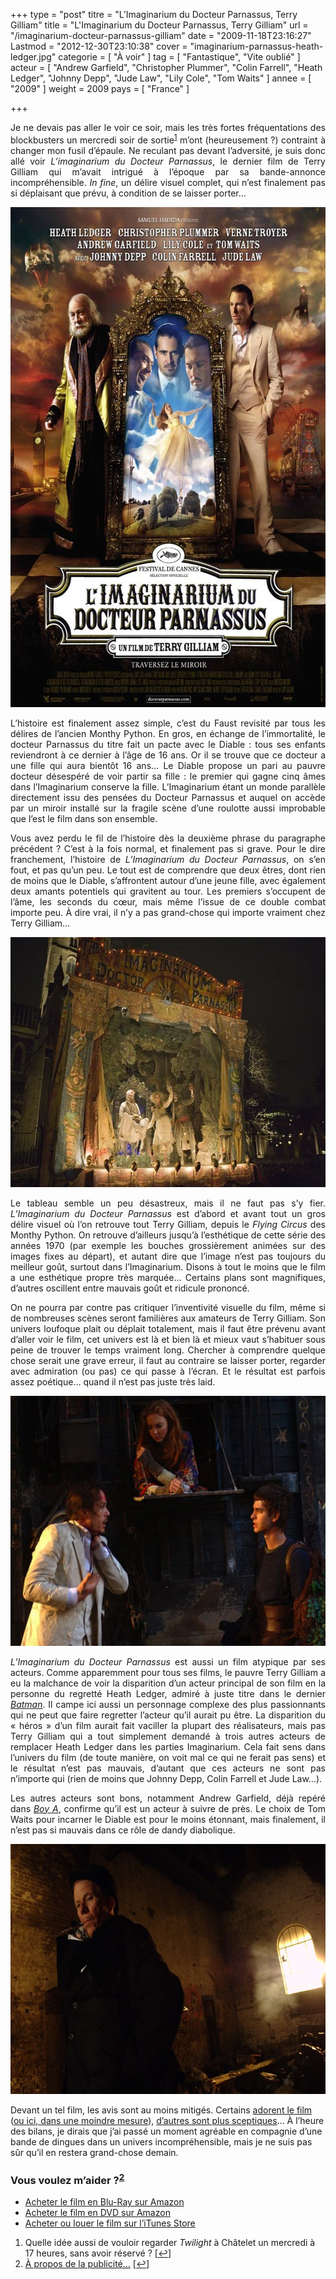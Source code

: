 +++
type = "post"
titre = "L&rsquo;Imaginarium du Docteur Parnassus, Terry Gilliam"
title = "L'Imaginarium du Docteur Parnassus, Terry Gilliam"
url = "/imaginarium-docteur-parnassus-gilliam"
date = "2009-11-18T23:16:27"
Lastmod = "2012-12-30T23:10:38"
cover = "imaginarium-parnassus-heath-ledger.jpg"
categorie = [ "À voir" ]
tag = [ "Fantastique", "Vite oublié" ]
acteur = [ "Andrew Garfield", "Christopher Plummer", "Colin Farrell", "Heath Ledger", "Johnny Depp", "Jude Law", "Lily Cole", "Tom Waits" ]
annee = [ "2009" ]
weight = 2009
pays = [ "France" ]

+++

<p style="text-align: justify; ">Je ne devais pas aller le voir ce soir, mais les très fortes fréquentations des blockbusters un mercredi soir de sortie<sup><a href="#footnote_0_2088" id="identifier_0_2088" class="footnote-link footnote-identifier-link" title="Quelle id&eacute;e aussi de vouloir regarder Twilight &agrave; Ch&acirc;telet un mercredi &agrave; 17 heures, sans avoir r&eacute;serv&eacute; ?">1</a></sup> m&rsquo;ont (heureusement ?) contraint à changer mon fusil d&rsquo;épaule. Ne reculant pas devant l&rsquo;adversité, je suis donc allé voir <em>L&rsquo;imaginarium du Docteur Parnassus</em>, le dernier film de Terry Gilliam qui m&rsquo;avait intrigué à l&rsquo;époque par sa bande-annonce incompréhensible. <em>In fine</em>, un délire visuel complet, qui n&rsquo;est finalement pas si déplaisant que prévu, à condition de se laisser porter&#8230;</p>
<div style="text-align:center;"><a href="http://www.allocine.fr/film/fichefilm_gen_cfilm=131723.html"><img class="aligncenter" src="imaginarium-docteur-parnassus-1.jpg" border="0" alt="imaginarium-docteur-parnassus-1.jpg" width="600" height="800" /></a></div>
<p style="text-align: justify; ">L&rsquo;histoire est finalement assez simple, c&rsquo;est du Faust revisité par tous les délires de l&rsquo;ancien Monthy Python. En gros, en échange de l&rsquo;immortalité, le docteur Parnassus du titre fait un pacte avec le Diable : tous ses enfants reviendront à ce dernier à l&rsquo;âge de 16 ans. Or il se trouve que ce docteur a une fille qui aura bientôt 16 ans&#8230; Le Diable propose un pari au pauvre docteur désespéré de voir partir sa fille : le premier qui gagne cinq âmes dans l&rsquo;Imaginarium conserve la fille. L&rsquo;Imaginarium étant un monde parallèle directement issu des pensées du Docteur Parnassus et auquel on accède par un miroir installé sur la fragile scène d&rsquo;une roulotte aussi improbable que l&rsquo;est le film dans son ensemble.</p>
<p style="text-align: justify; ">Vous avez perdu le fil de l&rsquo;histoire dès la deuxième phrase du paragraphe précédent ? C&rsquo;est à la fois normal, et finalement pas si grave. Pour le dire franchement, l&rsquo;histoire de <em>L&rsquo;Imaginarium du Docteur Parnassus</em>, on s&rsquo;en fout, et pas qu&rsquo;un peu. Le tout est de comprendre que deux êtres, dont rien de moins que le Diable, s&rsquo;affrontent autour d&rsquo;une jeune fille, avec également deux amants potentiels qui gravitent au tour. Les premiers s&rsquo;occupent de l&rsquo;âme, les seconds du cœur, mais même l&rsquo;issue de ce double combat importe peu. À dire vrai, il n&rsquo;y a pas grand-chose qui importe vraiment chez Terry Gilliam&#8230;</p>
<div style="text-align:center;"><img class="aligncenter" src="imaginarium-du-docteur-parnassus.jpg" border="0" alt="imaginarium-du-docteur-parnassus.jpg" width="600" height="400" /></div>
<p style="text-align: justify; ">Le tableau semble un peu désastreux, mais il ne faut pas s&rsquo;y fier. <em>L&rsquo;Imaginarium du Docteur Parnassus</em> est d&rsquo;abord et avant tout un gros délire visuel où l&rsquo;on retrouve tout Terry Gilliam, depuis le <em>Flying Circus</em> des Monthy Python. On retrouve d&rsquo;ailleurs jusqu&rsquo;à l&rsquo;esthétique de cette série des années 1970 (par exemple les bouches grossièrement animées sur des images fixes au départ), et autant dire que l&rsquo;image n&rsquo;est pas toujours du meilleur goût, surtout dans l&rsquo;Imaginarium. Disons à tout le moins que le film a une esthétique propre très marquée&#8230; Certains plans sont magnifiques, d&rsquo;autres oscillent entre mauvais goût et ridicule prononcé.</p>
<p style="text-align: justify; ">On ne pourra par contre pas critiquer l&rsquo;inventivité visuelle du film, même si de nombreuses scènes seront familières aux amateurs de Terry Gilliam. Son univers loufoque plait ou déplait totalement, mais il faut être prévenu avant d&rsquo;aller voir le film, cet univers est là et bien là et mieux vaut s&rsquo;habituer sous peine de trouver le temps vraiment long. Chercher à comprendre quelque chose serait une grave erreur, il faut au contraire se laisser porter, regarder avec admiration (ou pas) ce qui passe à l&rsquo;écran. Et le résultat est parfois assez poétique&#8230; quand il n&rsquo;est pas juste très laid.</p>
<div style="text-align:center;"><img class="aligncenter" src="imaginarium-docteur-parnassus-gilliam.jpg" border="0" alt="imaginarium-docteur-parnassus-gilliam.jpg" width="600" height="400" /></div>
<p style="text-align: justify; "><em>L&rsquo;Imaginarium du Docteur Parnassus</em> est aussi un film atypique par ses acteurs. Comme apparemment pour tous ses films, le pauvre Terry Gilliam a eu la malchance de voir la disparition d&rsquo;un acteur principal de son film en la personne du regretté Heath Ledger, admiré à juste titre dans le dernier <em><a href="http://nicolasfurno.com/wordpress/2008/08/04/the-dark-night/">Batman</a></em>. Il campe ici aussi un personnage complexe des plus passionnants qui ne peut que faire regretter l&rsquo;acteur qu&rsquo;il aurait pu être. La disparition du &laquo;&nbsp;héros&nbsp;&raquo; d&rsquo;un film aurait fait vaciller la plupart des réalisateurs, mais pas Terry Gilliam qui a tout simplement demandé à trois autres acteurs de remplacer Heath Ledger dans les parties Imaginarium. Cela fait sens dans l&rsquo;univers du film (de toute manière, on voit mal ce qui ne ferait pas sens) et le résultat n’est pas mauvais, d&rsquo;autant que ces acteurs ne sont pas n&rsquo;importe qui (rien de moins que Johnny Depp, Colin Farrell et Jude Law&#8230;).</p>
<p style="text-align: justify; ">Les autres acteurs sont bons, notamment Andrew Garfield, déjà repéré dans <em><a href="http://nicolasfurno.com/wordpress/?p=1372">Boy A</a></em>, confirme qu&rsquo;il est un acteur à suivre de près. Le choix de Tom Waits pour incarner le Diable est pour le moins étonnant, mais finalement, il n&rsquo;est pas si mauvais dans ce rôle de dandy diabolique.</p>
<div style="text-align:center;"><img class="aligncenter" src="imaginarium-tom-waits.jpg" border="0" alt="imaginarium-tom-waits.jpg" width="600" height="400" /></div>
<p>Devant un tel film, les avis sont au moins mitigés. Certains <a href="http://cinema-ici-ailleurs.over-blog.com/article-imaginarium-docteur-parnassus-39415187.html">adorent le film</a> (<a href="http://www.surlarouteducinema.com/archive/2009/11/12/l-imaginarium-du-docteur-parnassus-de-terry-gilliam.html">ou ici, dans une moindre mesure</a>), <a href="http://www.toujoursraison.com/2009/10/limaginarium-du-docteur-parnassus.html">d&rsquo;autres sont plus sceptiques</a>&#8230; À l&rsquo;heure des bilans, je dirais que j&rsquo;ai passé un moment agréable en compagnie d&rsquo;une bande de dingues dans un univers incompréhensible, mais je ne suis pas sûr qu&rsquo;il en restera grand-chose demain.</p>
<div class="amazon">
<h3>Vous voulez m&rsquo;aider ?<sup><a href="#footnote_1_2088" id="identifier_1_2088" class="footnote-link footnote-identifier-link" title="&Agrave; propos de la publicit&eacute;&hellip;">2</a></sup></h3>
<ul>
<li><a href="http://www.amazon.fr/gp/product/B003BGAT10/ref=as_li_ss_tl?ie=UTF8&tag=leblogdenic07-21&linkCode=as2&camp=1642&creative=19458&creativeASIN=B003BGAT10">Acheter le film en Blu-Ray sur Amazon</a></li>
<li><a href="http://www.amazon.fr/gp/product/B003BGAT0Q/ref=as_li_ss_tl?ie=UTF8&tag=leblogdenic07-21&linkCode=as2&camp=1642&creative=19458&creativeASIN=B003BGAT0Q">Acheter le film en DVD sur Amazon</a></li>
<li><a href="https://itunes.apple.com/fr/movie/limaginarium-du-docteur-parnassus/id485563344">Acheter ou louer le film sur l&rsquo;iTunes Store</a></li>
</ul>
</div>
<ol class="footnotes"><li id="footnote_0_2088" class="footnote">Quelle idée aussi de vouloir regarder <em>Twilight</em> à Châtelet un mercredi à 17 heures, sans avoir réservé ? [<a href="#identifier_0_2088" class="footnote-link footnote-back-link">&#8617;</a>]</li><li id="footnote_1_2088" class="footnote"><a href="http://voiretmanger.fr/soutien/">À propos de la publicité…</a> [<a href="#identifier_1_2088" class="footnote-link footnote-back-link">&#8617;</a>]</li></ol>
